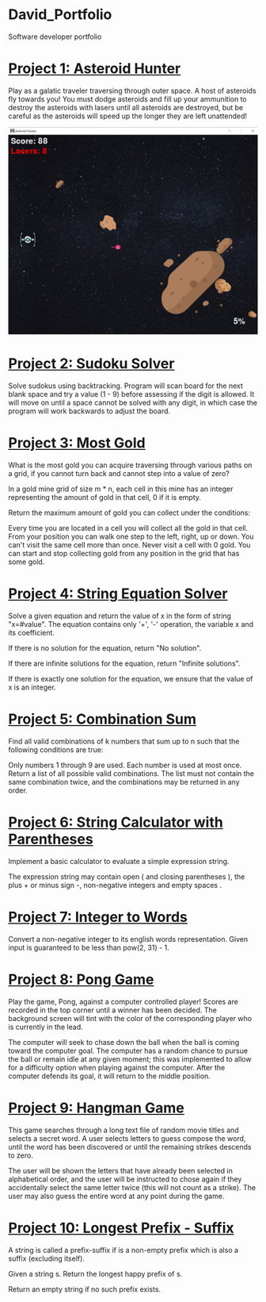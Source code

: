 # David_Portfolio
Software developer portfolio

# [Project 1: Asteroid Hunter](https://github.com/foleydavid/AsteroidHunter)
Play as a galatic traveler traversing through outer space.  A host of asteroids fly towards you!  You must dodge asteroids and fill up your ammunition to destroy the asteroids with lasers until all asteroids are destroyed, but be careful as the asteroids will speed up the longer they are left unattended!

![](https://github.com/foleydavid/David_Portfolio/blob/master/images/Asteroid%20Hunter%20Photo.png)

# [Project 2: Sudoku Solver](https://github.com/foleydavid/sudokuSolver)
Solve sudokus using backtracking.  Program will scan board for the next blank space and try a value (1 - 9) before assessing if the digit is allowed.  It will move on until a space cannot be solved with any digit, in which case the program will work backwards to adjust the board.

# [Project 3: Most Gold](https://github.com/foleydavid/mostGold)
What is the most gold you can acquire traversing through various paths on a grid, if you cannot turn back and cannot step into a value of zero?

In a gold mine grid of size m * n, each cell in this mine has an integer representing the amount of gold in that cell, 0 if it is empty.

Return the maximum amount of gold you can collect under the conditions:

Every time you are located in a cell you will collect all the gold in that cell. From your position you can walk one step to the left, right, up or down. You can't visit the same cell more than once. Never visit a cell with 0 gold. You can start and stop collecting gold from any position in the grid that has some gold.

# [Project 4: String Equation Solver](https://github.com/foleydavid/solveEquation)
Solve a given equation and return the value of x in the form of string "x=#value". The equation contains only '+', '-' operation, the variable x and its coefficient.

If there is no solution for the equation, return "No solution".

If there are infinite solutions for the equation, return "Infinite solutions".

If there is exactly one solution for the equation, we ensure that the value of x is an integer.

# [Project 5: Combination Sum](https://github.com/foleydavid/combinationSum3)
Find all valid combinations of k numbers that sum up to n such that the following conditions are true:

Only numbers 1 through 9 are used. Each number is used at most once. Return a list of all possible valid combinations. The list must not contain the same combination twice, and the combinations may be returned in any order.

# [Project 6: String Calculator with Parentheses](https://github.com/foleydavid/BasicStringCalculator)
Implement a basic calculator to evaluate a simple expression string.

The expression string may contain open ( and closing parentheses ), the plus + or minus sign -, non-negative integers and empty spaces .

# [Project 7: Integer to Words](https://github.com/foleydavid/IntegerToWords)
Convert a non-negative integer to its english words representation. Given input is guaranteed to be less than pow(2, 31) - 1.

# [Project 8: Pong Game](https://github.com/foleydavid/Pong)
Play the game, Pong, against a computer controlled player!  Scores are recorded in the top corner until a winner has been decided.  The background screen will tint with the color of the corresponding player who is currently in the lead.

The computer will seek to chase down the ball when the ball is coming toward the computer goal.  The computer has a random chance to pursue the ball or remain idle at any given moment; this was implemented to allow for a difficulty option when playing against the computer.  After the computer defends its goal, it will return to the middle position.

# [Project 9: Hangman Game](https://github.com/foleydavid/hangmanGame)
This game searches through a long text file of random movie titles and selects a secret word.  A user selects letters to guess compose the word, until the word has been discovered or until the remaining strikes descends to zero.

The user will be shown the letters that have already been selected in alphabetical order, and the user will be instructed to chose again if they accidentally select the same letter twice (this will not count as a strike).  The user may also guess the entire word at any point during the game.

# [Project 10: Longest Prefix - Suffix](https://github.com/foleydavid/longestPrefix-Suffix)
A string is called a prefix-suffix if is a non-empty prefix which is also a suffix (excluding itself).

Given a string s. Return the longest happy prefix of s.

Return an empty string if no such prefix exists.
